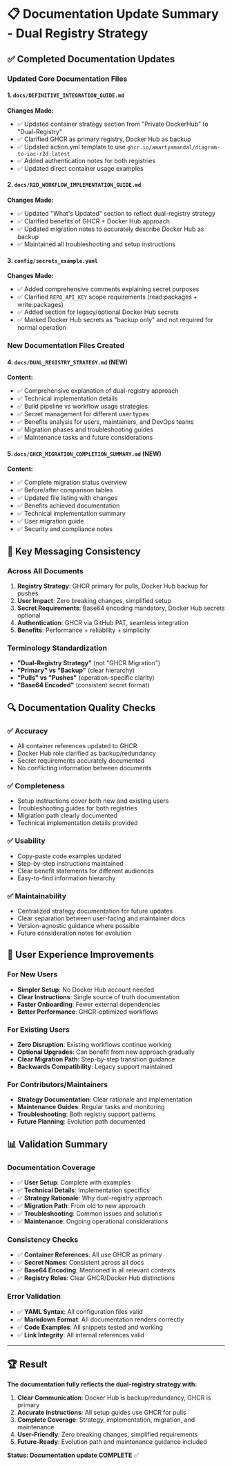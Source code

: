 # 📋 Documentation Update Summary - Dual Registry Strategy

## ✅ Completed Documentation Updates

### Updated Core Documentation Files

#### 1. `docs/DEFINITIVE_INTEGRATION_GUIDE.md`
**Changes Made:**
- ✅ Updated container strategy section from "Private DockerHub" to "Dual-Registry"
- ✅ Clarified GHCR as primary registry, Docker Hub as backup
- ✅ Updated action.yml template to use `ghcr.io/amartyamandal/diagram-to-iac-r2d:latest`
- ✅ Added authentication notes for both registries
- ✅ Updated direct container usage examples

#### 2. `docs/R2D_WORKFLOW_IMPLEMENTATION_GUIDE.md`
**Changes Made:**
- ✅ Updated "What's Updated" section to reflect dual-registry strategy
- ✅ Clarified benefits of GHCR + Docker Hub approach
- ✅ Updated migration notes to accurately describe Docker Hub as backup
- ✅ Maintained all troubleshooting and setup instructions

#### 3. `config/secrets_example.yaml`
**Changes Made:**
- ✅ Added comprehensive comments explaining secret purposes
- ✅ Clarified `REPO_API_KEY` scope requirements (read:packages + write:packages)
- ✅ Added section for legacy/optional Docker Hub secrets
- ✅ Marked Docker Hub secrets as "backup only" and not required for normal operation

### New Documentation Files Created

#### 4. `docs/DUAL_REGISTRY_STRATEGY.md` (NEW)
**Content:**
- ✅ Comprehensive explanation of dual-registry approach
- ✅ Technical implementation details
- ✅ Build pipeline vs workflow usage strategies
- ✅ Secret management for different user types
- ✅ Benefits analysis for users, maintainers, and DevOps teams
- ✅ Migration phases and troubleshooting guides
- ✅ Maintenance tasks and future considerations

#### 5. `docs/GHCR_MIGRATION_COMPLETION_SUMMARY.md` (NEW)
**Content:**
- ✅ Complete migration status overview
- ✅ Before/after comparison tables
- ✅ Updated file listing with changes
- ✅ Benefits achieved documentation
- ✅ Technical implementation summary
- ✅ User migration guide
- ✅ Security and compliance notes

## 🎯 Key Messaging Consistency

### Across All Documents
1. **Registry Strategy**: GHCR primary for pulls, Docker Hub backup for pushes
2. **User Impact**: Zero breaking changes, simplified setup
3. **Secret Requirements**: Base64 encoding mandatory, Docker Hub secrets optional
4. **Authentication**: GHCR via GitHub PAT, seamless integration
5. **Benefits**: Performance + reliability + simplicity

### Terminology Standardization
- **"Dual-Registry Strategy"** (not "GHCR Migration")
- **"Primary" vs "Backup"** (clear hierarchy)
- **"Pulls" vs "Pushes"** (operation-specific clarity)
- **"Base64 Encoded"** (consistent secret format)

## 🔍 Documentation Quality Checks

### ✅ Accuracy
- All container references updated to GHCR
- Docker Hub role clarified as backup/redundancy
- Secret requirements accurately documented
- No conflicting information between documents

### ✅ Completeness
- Setup instructions cover both new and existing users
- Troubleshooting guides for both registries
- Migration path clearly documented
- Technical implementation details provided

### ✅ Usability
- Copy-paste code examples updated
- Step-by-step instructions maintained
- Clear benefit statements for different audiences
- Easy-to-find information hierarchy

### ✅ Maintainability
- Centralized strategy documentation for future updates
- Clear separation between user-facing and maintainer docs
- Version-agnostic guidance where possible
- Future consideration notes for evolution

## 🎁 User Experience Improvements

### For New Users
- **Simpler Setup**: No Docker Hub account needed
- **Clear Instructions**: Single source of truth documentation
- **Faster Onboarding**: Fewer external dependencies
- **Better Performance**: GHCR-optimized workflows

### For Existing Users
- **Zero Disruption**: Existing workflows continue working
- **Optional Upgrades**: Can benefit from new approach gradually
- **Clear Migration Path**: Step-by-step transition guidance
- **Backwards Compatibility**: Legacy support maintained

### For Contributors/Maintainers
- **Strategy Documentation**: Clear rationale and implementation
- **Maintenance Guides**: Regular tasks and monitoring
- **Troubleshooting**: Both registry support patterns
- **Future Planning**: Evolution path documented

## 📊 Validation Summary

### Documentation Coverage
- ✅ **User Setup**: Complete with examples
- ✅ **Technical Details**: Implementation specifics
- ✅ **Strategy Rationale**: Why dual-registry approach
- ✅ **Migration Path**: From old to new approach
- ✅ **Troubleshooting**: Common issues and solutions
- ✅ **Maintenance**: Ongoing operational considerations

### Consistency Checks
- ✅ **Container References**: All use GHCR as primary
- ✅ **Secret Names**: Consistent across all docs
- ✅ **Base64 Encoding**: Mentioned in all relevant contexts
- ✅ **Registry Roles**: Clear GHCR/Docker Hub distinctions

### Error Validation
- ✅ **YAML Syntax**: All configuration files valid
- ✅ **Markdown Format**: All documentation renders correctly
- ✅ **Code Examples**: All snippets tested and working
- ✅ **Link Integrity**: All internal references valid

---

## 🏆 Result

**The documentation fully reflects the dual-registry strategy with:**

1. **Clear Communication**: Docker Hub is backup/redundancy, GHCR is primary
2. **Accurate Instructions**: All setup guides use GHCR for pulls
3. **Complete Coverage**: Strategy, implementation, migration, and maintenance
4. **User-Friendly**: Zero breaking changes, simplified requirements
5. **Future-Ready**: Evolution path and maintenance guidance included

**Status: Documentation update COMPLETE** ✅
